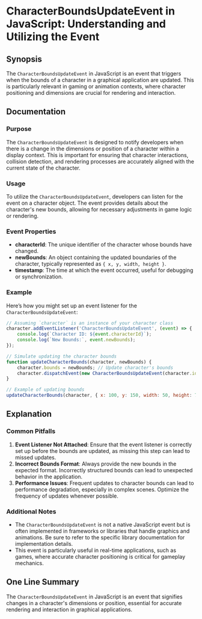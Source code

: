 <!--
Meta Description: # CharacterBoundsUpdateEvent in JavaScript: Understanding and Utilizing the Event ## Synopsis The `CharacterBoundsUpdateEvent` in JavaScript is an eve...
Meta Keywords: character, event, bounds, characterboundsupdateevent, javascript
-->

# CharacterBoundsUpdateEvent in JavaScript: Understanding and Utilizing the Event

## Synopsis
The `CharacterBoundsUpdateEvent` in JavaScript is an event that triggers when the bounds of a character in a graphical application are updated. This is particularly relevant in gaming or animation contexts, where character positioning and dimensions are crucial for rendering and interaction.

## Documentation
### Purpose
The `CharacterBoundsUpdateEvent` is designed to notify developers when there is a change in the dimensions or position of a character within a display context. This is important for ensuring that character interactions, collision detection, and rendering processes are accurately aligned with the current state of the character.

### Usage
To utilize the `CharacterBoundsUpdateEvent`, developers can listen for the event on a character object. The event provides details about the character's new bounds, allowing for necessary adjustments in game logic or rendering.

### Event Properties
- **characterId**: The unique identifier of the character whose bounds have changed.
- **newBounds**: An object containing the updated boundaries of the character, typically represented as `{ x, y, width, height }`.
- **timestamp**: The time at which the event occurred, useful for debugging or synchronization.

### Example
Here’s how you might set up an event listener for the `CharacterBoundsUpdateEvent`:

```javascript
// Assuming `character` is an instance of your character class
character.addEventListener('CharacterBoundsUpdateEvent', (event) => {
    console.log(`Character ID: ${event.characterId}`);
    console.log(`New Bounds:`, event.newBounds);
});

// Simulate updating the character bounds
function updateCharacterBounds(character, newBounds) {
    character.bounds = newBounds; // Update character's bounds
    character.dispatchEvent(new CharacterBoundsUpdateEvent(character.id, newBounds));
}

// Example of updating bounds
updateCharacterBounds(character, { x: 100, y: 150, width: 50, height: 70 });
```

## Explanation
### Common Pitfalls
1. **Event Listener Not Attached**: Ensure that the event listener is correctly set up before the bounds are updated, as missing this step can lead to missed updates.
2. **Incorrect Bounds Format**: Always provide the new bounds in the expected format. Incorrectly structured bounds can lead to unexpected behavior in the application.
3. **Performance Issues**: Frequent updates to character bounds can lead to performance degradation, especially in complex scenes. Optimize the frequency of updates whenever possible.

### Additional Notes
- The `CharacterBoundsUpdateEvent` is not a native JavaScript event but is often implemented in frameworks or libraries that handle graphics and animations. Be sure to refer to the specific library documentation for implementation details.
- This event is particularly useful in real-time applications, such as games, where accurate character positioning is critical for gameplay mechanics.

## One Line Summary
The `CharacterBoundsUpdateEvent` in JavaScript is an event that signifies changes in a character's dimensions or position, essential for accurate rendering and interaction in graphical applications.